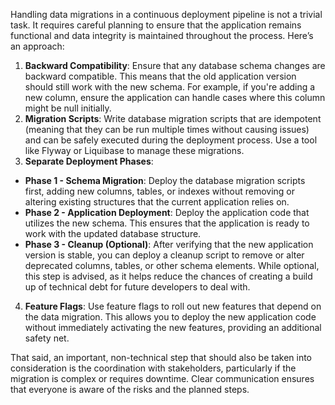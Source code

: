 Handling data migrations in a continuous deployment pipeline is not a trivial task. It requires careful planning to ensure that the application remains functional and data integrity is maintained throughout the process. Here’s an approach:

1. **Backward Compatibility**: Ensure that any database schema changes are backward compatible. This means that the old application version should still work with the new schema. For example, if you're adding a new column, ensure the application can handle cases where this column might be null initially.
2. **Migration Scripts**: Write database migration scripts that are idempotent (meaning that they can be run multiple times without causing issues) and can be safely executed during the deployment process. Use a tool like Flyway or Liquibase to manage these migrations.
3. **Separate Deployment Phases**:
- **Phase 1 - Schema Migration**: Deploy the database migration scripts first, adding new columns, tables, or indexes without removing or altering existing structures that the current application relies on.
- **Phase 2 - Application Deployment**: Deploy the application code that utilizes the new schema. This ensures that the application is ready to work with the updated database structure.
- **Phase 3 - Cleanup (Optional)**: After verifying that the new application version is stable, you can deploy a cleanup script to remove or alter deprecated columns, tables, or other schema elements. While optional, this step is advised, as it helps reduce the chances of creating a build up of technical debt for future developers to deal with.
4. **Feature Flags**: Use feature flags to roll out new features that depend on the data migration. This allows you to deploy the new application code without immediately activating the new features, providing an additional safety net.

That said, an important, non-technical step that should also be taken into consideration is the coordination with stakeholders, particularly if the migration is complex or requires downtime. Clear communication ensures that everyone is aware of the risks and the planned steps.
